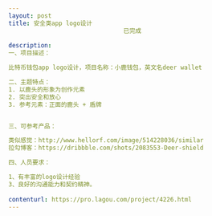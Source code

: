 ```yaml
---                
layout: post       
title: 安全类app logo设计
                                已完成
           
description: 
一、项目描述：

比特币钱包app logo设计，项目名称：小鹿钱包，英文名deer wallet

二、主题特点：
1. 以鹿头的形象为创作元素
2. 突出安全和放心
3. 参考元素：正面的鹿头 + 盾牌


三、可参考产品：

类似感觉：http://www.hellorf.com/image/514228036/similar
拉勾博客：https://dribbble.com/shots/2083553-Deer-shield

四、人员要求：

1、有丰富的logo设计经验
3、良好的沟通能力和契约精神。
     
contenturl: https://pro.lagou.com/project/4226.html      
---                 
```

